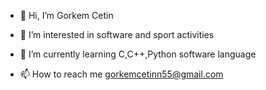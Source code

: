 - 👋 Hi, I’m Gorkem Cetin
- 👀 I’m interested in software and sport activities
- 🌱 I’m currently learning C,C++,Python software language

- 📫 How to reach me gorkemcetinn55@gmail.com

<!---
Gorkemz03/Gorkemz03 is a ✨ special ✨ repository because its `README.md` (this file) appears on your GitHub profile.
You can click the Preview link to take a look at your changes.
--->
